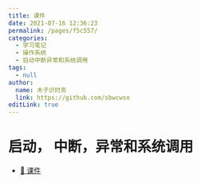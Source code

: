 ```yaml
---
title: 课件
date: 2021-07-16 12:36:23
permalink: /pages/f5c557/
categories: 
  - 学习笔记
  - 操作系统
  - 启动中断异常和系统调用
tags: 
  - null
author: 
  name: 木子识时务
  link: https://github.com/sbwcwso
editLink: true
---
```

# 启动， 中断，异常和系统调用

* [🔗 课件](assets/lec3-启动中断异常系统调用_125003200.pdf)

